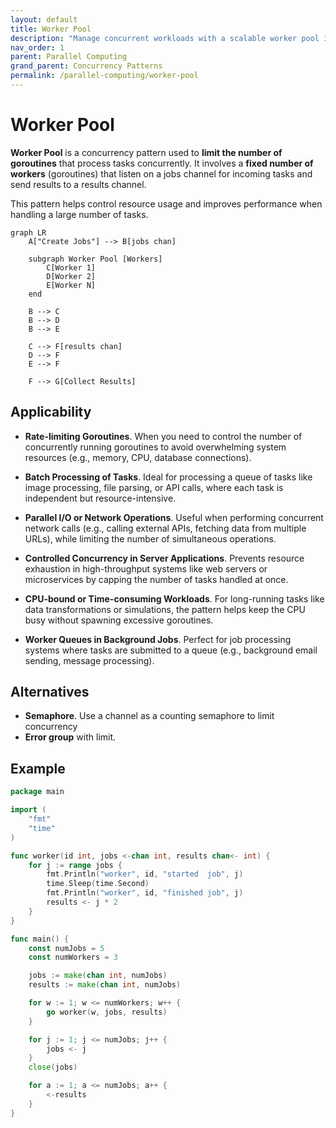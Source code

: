 ```yaml
---
layout: default
title: Worker Pool
description: "Manage concurrent workloads with a scalable worker pool implementation in Go."
nav_order: 1
parent: Parallel Computing
grand_parent: Concurrency Patterns
permalink: /parallel-computing/worker-pool
---
```


# Worker Pool

**Worker Pool** is a concurrency pattern used to **limit the number of goroutines** that process tasks concurrently. 
It involves a **fixed number of workers** (goroutines) that listen on a jobs channel for incoming tasks and send results to a results channel. 

This pattern helps control resource usage and improves performance when handling a large number of tasks.

```mermaid
graph LR
    A["Create Jobs"] --> B[jobs chan]

    subgraph Worker Pool [Workers]
        C[Worker 1]
        D[Worker 2]
        E[Worker N]
    end

    B --> C
    B --> D
    B --> E

    C --> F[results chan]
    D --> F
    E --> F

    F --> G[Collect Results]
```

## Applicability
- **Rate-limiting Goroutines**.
When you need to control the number of concurrently running goroutines to avoid overwhelming system resources (e.g., memory, CPU, database connections).

- **Batch Processing of Tasks**.
Ideal for processing a queue of tasks like image processing, file parsing, or API calls, where each task is independent but resource-intensive.

- **Parallel I/O or Network Operations**.
Useful when performing concurrent network calls (e.g., calling external APIs, fetching data from multiple URLs), while limiting the number of simultaneous operations.

- **Controlled Concurrency in Server Applications**.
Prevents resource exhaustion in high-throughput systems like web servers or microservices by capping the number of tasks handled at once.

- **CPU-bound or Time-consuming Workloads**.
For long-running tasks like data transformations or simulations, the pattern helps keep the CPU busy without spawning excessive goroutines.

- **Worker Queues in Background Jobs**.
Perfect for job processing systems where tasks are submitted to a queue (e.g., background email sending, message processing).

## Alternatives
- **Semaphore**. Use a channel as a counting semaphore to limit concurrency
- **Error group** with limit.

## Example

```go
package main

import (
	"fmt"
	"time"
)

func worker(id int, jobs <-chan int, results chan<- int) {
	for j := range jobs {
		fmt.Println("worker", id, "started  job", j)
		time.Sleep(time.Second)
		fmt.Println("worker", id, "finished job", j)
		results <- j * 2
	}
}

func main() {
	const numJobs = 5
	const numWorkers = 3

	jobs := make(chan int, numJobs)
	results := make(chan int, numJobs)

	for w := 1; w <= numWorkers; w++ {
		go worker(w, jobs, results)
	}

	for j := 1; j <= numJobs; j++ {
		jobs <- j
	}
	close(jobs)

	for a := 1; a <= numJobs; a++ {
		<-results
	}
}
```